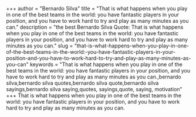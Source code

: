 +++
author = "Bernardo Silva"
title = "That is what happens when you play in one of the best teams in the world: you have fantastic players in your position, and you have to work hard to try and play as many minutes as you can."
description = "the best Bernardo Silva Quote: That is what happens when you play in one of the best teams in the world: you have fantastic players in your position, and you have to work hard to try and play as many minutes as you can."
slug = "that-is-what-happens-when-you-play-in-one-of-the-best-teams-in-the-world:-you-have-fantastic-players-in-your-position-and-you-have-to-work-hard-to-try-and-play-as-many-minutes-as-you-can"
keywords = "That is what happens when you play in one of the best teams in the world: you have fantastic players in your position, and you have to work hard to try and play as many minutes as you can.,bernardo silva,bernardo silva quotes,bernardo silva quote,bernardo silva sayings,bernardo silva saying,quotes, sayings,quote, saying, motivation"
+++
That is what happens when you play in one of the best teams in the world: you have fantastic players in your position, and you have to work hard to try and play as many minutes as you can.
